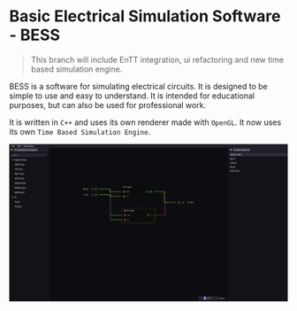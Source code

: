 # Basic Electrical Simulation Software - BESS

> This branch will include EnTT integration, ui refactoring and new time based simulation engine.

BESS is a software for simulating electrical circuits. It is designed to be simple to use and easy to understand. It is intended for educational purposes, but can also be used for professional work.

It is written in `C++` and uses its own renderer made with `OpenGL`.
It now uses its own `Time Based Simulation Engine`.


![Screenshot 2](screenshots/ss1.png)
